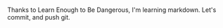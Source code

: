 <!DOCTYPE html>
<html>
  <head>
    <title></title>
  </head>
  <body>
    <h1></h1>
      <p>Thanks to Learn Enough to Be Dangerous, I'm learning markdown. Let's commit, and push git.</p>
  </body>
</html>
